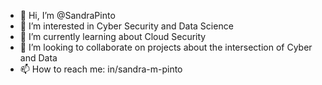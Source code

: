 - 👋 Hi, I’m @SandraPinto
- 👀 I’m interested in Cyber Security and Data Science
- 🌱 I’m currently learning about Cloud Security
- 💞️ I’m looking to collaborate on projects about the intersection of Cyber and Data
- 📫 How to reach me: in/sandra-m-pinto

<!---
SandraPinto/SandraPinto is a ✨ special ✨ repository because its `README.md` (this file) appears on your GitHub profile.
You can click the Preview link to take a look at your changes.
--->
